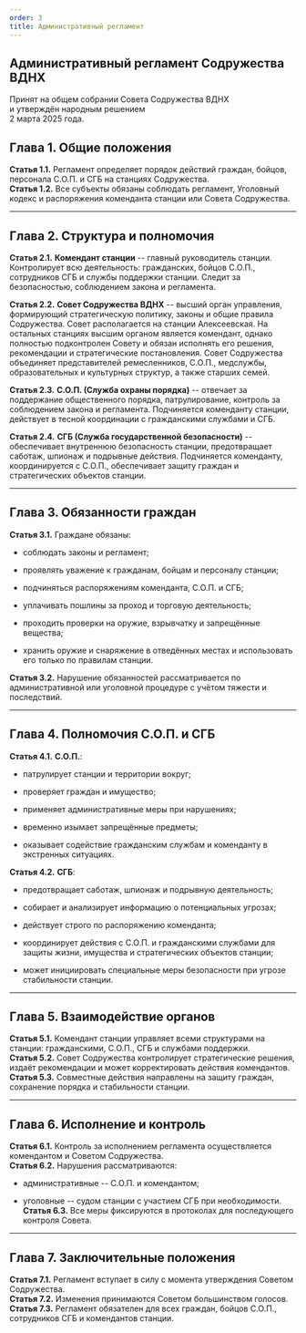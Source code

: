 ```yaml
---
order: 3
title: Административный регламент
---
```


## **Административный регламент Содружества ВДНХ**

Принят на общем собрании Совета Содружества ВДНХ\
и утверждён народным решением\
2 марта 2025 года.

## **Глава 1. Общие положения**

**Статья 1.1.** Регламент определяет порядок действий граждан, бойцов, персонала С.О.П. и СГБ на станциях Содружества.\
**Статья 1.2.** Все субъекты обязаны соблюдать регламент, Уголовный кодекс и распоряжения коменданта станции или Совета Содружества.

---

## **Глава 2. Структура и полномочия**

**Статья 2.1.** **Комендант станции** -- главный руководитель станции. Контролирует всю деятельность: гражданских, бойцов С.О.П., сотрудников СГБ и службы поддержки станции. Следит за безопасностью, соблюдением закона и регламента.

**Статья 2.2.** **Совет Содружества ВДНХ** -- высший орган управления, формирующий стратегическую политику, законы и общие правила Содружества. Совет располагается на станции Алексеевская. На остальных станциях высшим органом является комендант, однако полностью подконтролен Совету и обязан исполнять его решения, рекомендации и стратегические постановления. Совет Содружества объединяет представителей ремесленников, С.О.П., медслужбы, образовательных и культурных структур, а также старших семей.

**Статья 2.3.** **С.О.П. (Служба охраны порядка)** -- отвечает за поддержание общественного порядка, патрулирование, контроль за соблюдением закона и регламента. Подчиняется коменданту станции, действует в тесной координации с гражданскими службами и СГБ.

**Статья 2.4.** **СГБ (Служба государственной безопасности)** -- обеспечивает внутреннюю безопасность станции, предотвращает саботаж, шпионаж и подрывные действия. Подчиняется коменданту, координируется с С.О.П., обеспечивает защиту граждан и стратегических объектов станции.

---

## **Глава 3. Обязанности граждан**

**Статья 3.1.** Граждане обязаны:

-  соблюдать законы и регламент;

-  проявлять уважение к гражданам, бойцам и персоналу станции;

-  подчиняться распоряжениям коменданта, С.О.П. и СГБ;

-  уплачивать пошлины за проход и торговую деятельность;

-  проходить проверки на оружие, взрывчатку и запрещённые вещества;

-  хранить оружие и снаряжение в отведённых местах и использовать его только по правилам станции.

**Статья 3.2.** Нарушение обязанностей рассматривается по административной или уголовной процедуре с учётом тяжести и последствий.

---

## **Глава 4. Полномочия С.О.П. и СГБ**

**Статья 4.1.** **С.О.П.**:

-  патрулирует станции и территории вокруг;

-  проверяет граждан и имущество;

-  применяет административные меры при нарушениях;

-  временно изымает запрещённые предметы;

-  оказывает содействие гражданским службам и коменданту в экстренных ситуациях.

**Статья 4.2.** **СГБ**:

-  предотвращает саботаж, шпионаж и подрывную деятельность;

-  собирает и анализирует информацию о потенциальных угрозах;

-  действует строго по распоряжению коменданта;

-  координирует действия с С.О.П. и гражданскими службами для защиты жизни, имущества и стратегических объектов станции;

-  может инициировать специальные меры безопасности при угрозе стабильности станции.

---

## **Глава 5. Взаимодействие органов**

**Статья 5.1.** Комендант станции управляет всеми структурами на станции: гражданскими, С.О.П., СГБ и службами поддержки.\
**Статья 5.2.** Совет Содружества контролирует стратегические решения, издаёт рекомендации и может корректировать действия комендантов.\
**Статья 5.3.** Совместные действия направлены на защиту граждан, сохранение порядка и стабильности станции.

---

## **Глава 6. Исполнение и контроль**

**Статья 6.1.** Контроль за исполнением регламента осуществляется комендантом и Советом Содружества.\
**Статья 6.2.** Нарушения рассматриваются:

-  административные -- С.О.П. и комендантом;

-  уголовные -- судом станции с участием СГБ при необходимости.\
   **Статья 6.3.** Все меры фиксируются в протоколах для последующего контроля Совета.

---

## **Глава 7. Заключительные положения**

**Статья 7.1.** Регламент вступает в силу с момента утверждения Советом Содружества.\
**Статья 7.2.** Изменения принимаются Советом большинством голосов.\
**Статья 7.3.** Регламент обязателен для всех граждан, бойцов С.О.П., сотрудников СГБ и комендантов станции.